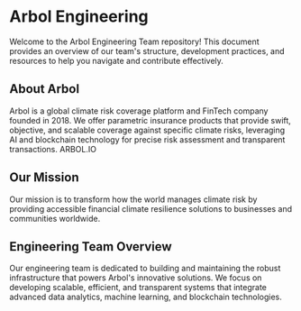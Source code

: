 # Arbol Engineering

Welcome to the Arbol Engineering Team repository! This document provides an overview of our team's structure, development practices, and resources to help you navigate and contribute effectively.

## About Arbol

Arbol is a global climate risk coverage platform and FinTech company founded in 2018. We offer parametric insurance products that provide swift, objective, and scalable coverage against specific climate risks, leveraging AI and blockchain technology for precise risk assessment and transparent transactions.
ARBOL.IO

## Our Mission

Our mission is to transform how the world manages climate risk by providing accessible financial climate resilience solutions to businesses and communities worldwide.

## Engineering Team Overview

Our engineering team is dedicated to building and maintaining the robust infrastructure that powers Arbol's innovative solutions. We focus on developing scalable, efficient, and transparent systems that integrate advanced data analytics, machine learning, and blockchain technologies.
